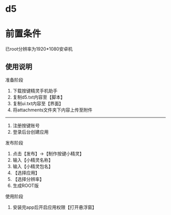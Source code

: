 # d5



# 前置条件

已root分辨率为1920*1080安卓机

## 使用说明

准备阶段

1. 下载按键精灵手机助手
2. 复制d5.txt内容至【脚本】
3. 复制ui.txt内容至【界面】
4. 将attachments文件夹下内容上传至附件

----------------

1. 注册按键账号
2. 登录后台创建应用


发布阶段

1. 点击【发布】->【制作按键小精灵】
2. 输入【小精灵名称】
3. 输入【小精灵包名】
4. 【选择应用】
5. 【选择分辨率】
6. 生成ROOT版

使用阶段

1. 安装完app后开启应用权限【打开悬浮窗】


